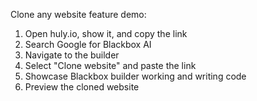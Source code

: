 
Clone any website feature demo:

1. Open huly.io, show it, and copy the link
2. Search Google for Blackbox AI
3. Navigate to the builder
4. Select "Clone website" and paste the link
5. Showcase Blackbox builder working and writing code
6. Preview the cloned website
